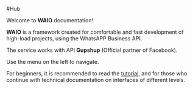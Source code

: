#Hub

Welcome to **WAIO** documentation!

**WAIO** is a framework created for comfortable and fast development of high-load projects,
using the WhatsAPP Business API.

The service works with API **Gupshup** (Official partner of Facebook).

Use the menu on the left to navigate.

For beginners, it is recommended to read the [tutorial](tutorial/index.md),
and for those who continue with technical documentation on interfaces of different levels.